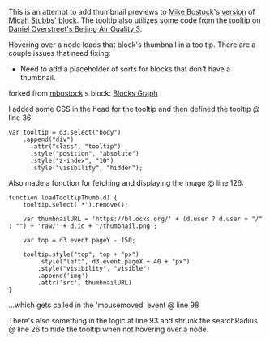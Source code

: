 This is an attempt to add thumbnail previews to <a href="http://bl.ocks.org/mbostock/afecf1ce04644ad9036ca146d2084895">Mike Bostock's version</a> of <a href="http://bl.ocks.org/micahstubbs/948378950dd7b3e31e8cda3b33ebbcc8"> Micah Stubbs' block</a>. The tooltip also utilizes some code from the tooltip on <a href="http://bl.ocks.org/dhoboy/f9b212b40aa52386802621b53fc3fdab">Daniel Overstreet's Beijing Air Quality 3</a>.


Hovering over a node loads that block's thumbnail in a tooltip. There are a couple issues that need fixing:
  
  - Need to add a placeholder of sorts for blocks that don't have a thumbnail.


forked from <a href='http://bl.ocks.org/mbostock/'>mbostock</a>'s block: <a href='http://bl.ocks.org/mbostock/afecf1ce04644ad9036ca146d2084895'>Blocks Graph</a>


I added some CSS in the head for the tooltip and then defined the tooltip @ line 36:

	var tooltip = d3.select("body")
	    .append("div")
	      .attr("class", "tooltip")
	      .style("position", "absolute")
	      .style("z-index", "10")
	      .style("visibility", "hidden");

Also made a function for fetching and displaying the image @ line 126:

	function loadTooltipThumb(d) {
		tooltip.select('*').remove();
	
		var thumbnailURL = 'https://bl.ocks.org/' + (d.user ? d.user + "/" : "") + 'raw/' + d.id + '/thumbnail.png';
	  
		var top = d3.event.pageY - 150;
	  
		tooltip.style("top", top + "px")
	    	.style("left", d3.event.pageX + 40 + "px")
		    .style("visibility", "visible")
		    .append('img')
		    .attr('src', thumbnailURL)
	}

...which gets called in the 'mousemoved' event @ line 98

There's also something in the logic at line 93 and shrunk the searchRadius @ line 26 to hide the tooltip when not hovering over a node.
